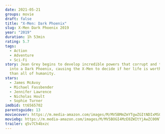 ```yaml
---
date: 2021-05-21
groups: movie
draft: false
title: "X-Men: Dark Phoenix"
slug: X-Men Dark Phoenix 2019
year: "2019"
duration: 1h 53min
rating: 5.7
tags:
  - Action
  - Adventure
  - Sci-Fi
story: Jean Grey begins to develop incredible powers that corrupt and turn her
  into a Dark Phoenix, causing the X-Men to decide if her life is worth more
  than all of humanity.
stars:
  - James McAvoy
  - Michael Fassbender
  - Jennifer Lawrence
  - Nicholas Hoult
  - Sophie Turner
imdbid: tt6565702
parentsguide: 13
moviecover: https://m.media-amazon.com/images/M/MV5BMmZmYTgwZGItNDIxMS00MmRkLWEzODQtYTllNzM0ZWE1NmQ5XkEyXkFqcGdeQXVyODQzNTE3ODc@._V1_FMjpg_UY864_.jpg
moviebg: https://m.media-amazon.com/images/M/MV5BOGI4MzE0ZWItYjAwZC00NTkwLTg0NTItNDRiMmY2ZGJiODczXkEyXkFqcGdeQXVyNjg2NjQwMDQ@._V1_FMjpg_UX1280_.jpg
trailer: q5v7Ch4bxzc
---
```

